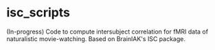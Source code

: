 # isc_scripts
(In-progress) Code to compute intersubject correlation for fMRI data of naturalistic movie-watching. Based on BrainIAK's ISC package.
